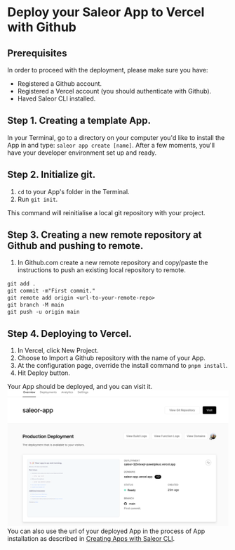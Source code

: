 # Deploy your Saleor App to Vercel with Github

## Prerequisites

In order to proceed with the deployment, please make sure you have:

- Registered a Github account.
- Registered a Vercel account (you should authenticate with Github).
- Haved Saleor CLI installed.

## Step 1. Creating a template App.

In your Terminal, go to a directory on your computer you'd like to install the App in and type: `saleor app create [name]`. After a few moments, you'll have your developer environment set up and ready.

## Step 2. Initialize git.

1. `cd` to your App's folder in the Terminal.
2. Run `git init`.

This command will reinitialise a local git repository with your project.

## Step 3. Creating a new remote repository at Github and pushing to remote.

1. In Github.com create a new remote repository and copy/paste the instructions to push an existing local repository to remote.

```
git add .
git commit -m"First commit."
git remote add origin <url-to-your-remote-repo>
git branch -M main
git push -u origin main
```

## Step 4. Deploying to Vercel.

1. In Vercel, click New Project.
2. Choose to Import a Github repository with the name of your App.
3. At the configuration page, override the install command to `pnpm install`.
4. Hit Deploy button.

Your App should be deployed, and you can visit it.
![deployed app](./deploy-to-vercel.png)
You can also use the url of your deployed App in the process of App installation as described in [Creating Apps with Saleor CLI](#path-to-article).
